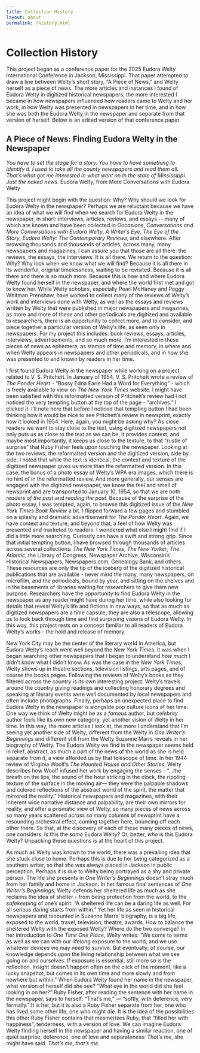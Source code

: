 ```yaml
---
title: Collection History
layout: about
permalink: /history.html
---
```

# Collection History

This project began as a conference paper for the 2025 Eudora Welty International Conference in Jackson, Mississippi. That paper attempted to draw a line between Welty’s short story, “A Piece of News,” and Welty herself as a piece of news. 
The more articles and instances I found of Eudora Welty in digitized historical newspapers, the more interested I became in how newspapers influenced how readers came to Welty and her work, in how Welty was presented in newspapers in her time, and in how she was both the Eudora Welty in the newspaper and separate from that version of herself.
Below is an edited version of that conference paper.


## A Piece of News: Finding Eudora Welty in the Newspaper


*You have to set the stage for a story. You have to have something to identify it. I used to take all the county newspapers and read them all. That’s what got me interested in what went on in the state of Mississippi. Just the naked news.*
Eudora Welty, from More Conversations with Eudora Welty 


This project might begin with the question: Why? Why should we look for Eudora Welty in the newspaper?  Perhaps we are reluctant because we have an idea of what we will find when we search for Eudora Welty in the newspaper, in short: interviews, articles, reviews, and essays -- many of which are known and have been collected in *Occasions*, *Conversations and More Conversations with Eudora Welty*, *A Writer’s Eye*, *The Eye of the Story*, *Eudora Welty: The Contemporary Reviews*, and elsewhere. After browsing thousands and thousands of articles, across many, many newspapers and magazines, I can assure you that those are all there: the reviews, the essays, the interviews. It is all there. 
We return to the question: Why? Why look when we know what we will find? Because it is all there in its wonderful, original timelessness, waiting to be revisited. Because it is all there and there is so much more. Because this is how and where Eudora Welty found herself in the newspaper, and where the world first met and got to know her. 
While Welty scholars, especially Pearl McHaney and Peggy Whitman Prenshaw, have worked to collect many of the reviews of Welty’s work and interviews done with Welty, as well as the essays and reviews written by Welty that were published in major newspapers and magazines, as more and more of these and other periodicals are digitized and available to researchers, there is an opportunity to collect more, and to consider, and piece together a particular version of Welty’s life, as seen only in newspapers. For my project this includes: book reviews, essays, articles, interviews, advertisements, and so much more. I’m interested in these pieces of news as ephemera, as stamps of time and memory, in where and when Welty appears in newspapers and other periodicals, and in how she was presented to and known by readers in her time.



I first found Eudora Welty in the newspaper while working on a project related to V. S. Pritchett. In January of 1954, V. S. Pritchett wrote a review of *The Ponder Heart* - “Bossy Edna Earle Had a Word for Everything” - which is freely available to view on *The New York Times* website. I might have been satisfied with this reformatted version of Pritchett’s review had I not noticed the very tempting button at the top of the page - “archives.” I clicked it. 
I’ll note here that before I noticed that tempting button I had been thinking how it would be nice to see Pritchett’s review in newsprint, exactly how it looked in 1954. 
Here, again, you might be asking why? As close readers we want to stay close to the text, using digitized newspapers not only puts us as close to the text as we can be, it provides context, and maybe most importantly, it keeps us close to the texture, to that “rustle of surprise” that Ruby Fisher feels upon touching the newspaper. 
Looking at the two reviews, the reformatted version and the digitized version, side by side, I noted that while the text is identical, the context and texture of the digitized newspaper gives us more than the reformatted version. In this case, the bonus of a photo essay of Welty’s WPA era images, which there is no hint of in the reformatted review. And more generally, our senses are engaged with the digitized newspaper, we know the feel and smell of newsprint and are transported to January 10, 1954, so that we are both *readers of the past* and *reading the past*. 
Because of the surprise of the photo essay, I was tempted, again, to browse this digitized issue of the *New York Times Book Review* a bit. I flipped forward a few pages and stumbled on a splashy and dramatic advertisement for *The Ponder Heart*. Again, we have context and texture, and beyond that, a feel of how Welty was presented and marketed to readers.
I wondered what else I might find if I did a little more searching. Curiosity can have a swift and strong grip. Since that initial tempting button, I have browsed through thousands of articles across several collections: *The New York Times*, *The New Yorker*, *The Atlantic*, the Library of Congress, Newspaper Archive, Wisconsin’s Historical Newspapers, Newspapers.com, Genealogy Bank, and others. These resources are only the tip of the iceberg of the digitized historical publications that are available - never mind the many, many newspapers, on microfilm, and the periodicals, bound by year, and sitting on the shelves and in the basements of libraries waiting for researchers to give them new purpose. 
Researchers have the opportunity to find Eudora Welty in the newspaper as any reader might have during her time, while also looking for details that reveal Welty’s life and fictions in new ways, so that as much as digitized newspapers are a time capsule, they are also a telescope, allowing us to look back through time and find surprising visions of Eudora Welty. 
	In this way, this project rests on a concept familiar to all readers of Eudora Welty’s works - the hold and release of memory. 



New York City may be the center of the literary world in America, but Eudora Welty’s reach went well beyond the *New York Times*. It was when I began searching other newspapers that I began to understand *how much* I didn’t know what I didn’t know. As was the case in the *New York Times*, Welty shows up in theatre sections, television listings, arts pages, and of course the books pages. Following the reviews of Welty’s books as they filtered across the country is its own interesting project. Welty’s travels around the country giving readings and collecting honorary degrees and speaking at literary events were well documented by local newspapers and often include photographs. Finally, perhaps an unexpected place to find Eudora Welty in the newspaper is alongside pop culture icons of her time. 
One way we think of Welty might be as a *famous* author, but *celebrity* author feels like its own new category, yet another vision of Welty in her time. In this way, the more articles I look at, the more I understand that I’m seeing yet another side of Welty, different from the Welty in *One Writer’s Beginnings* and different still from the Welty Suzanne Marrs reveals in her biography of Welty. The Eudora Welty we find in the newspaper seems held in relief, abstract, as much a part of the news of the world as she is held separate from it, a view afforded us by that telescope of time. 
In her 1944 review of Virginia Woolf’s *The Haunted House and Other Stories*, Welty describes how Woolf infused her work by engaging the senses - “…the breath on the lips, the sound of the hour striking in the clock, the rippling texture of the surface in the moving air— they were the palpable shadows and colored reflections of the abstract world of the spirit, the matter that mirrored the reality.”
Historical newspapers and magazines, with their inherent wide narrative distance and palpability, are their own mirrors for reality, and offer a prismatic view of Welty, so many pieces of news across so many years scattered across so many columns of newsprint have a resounding orchestral effect, coming together here, bouncing off each other there. So that, at the discovery of each of these many pieces of news, one considers: Is this the *same* Eudora Welty? Or, better, *who* is this Eudora Welty? 
Unpacking these questions is at the heart of this project. 



As much as Welty was known to the world, there was a prevailing idea that she stuck close to home. Perhaps this is due to her being categorized as a southern writer, so that she was always placed in Jackson in public perception. Perhaps it is due to Welty being portrayed as a shy and private person. 
The life she presents in *One Writer’s Beginnings* doesn’t stray much from her family and home in Jackson. In her famous final sentences of *One Writer’s Beginnings*, Welty defends her sheltered life as much as she reclaims the idea of shelter -  from being protection from the world, to the *safekeeping* of one’s spirit:  “A sheltered life can be a daring life as well. For all serious daring starts from within.”
Yet her life as seen in historical newspapers and recounted in Suzanne Marrs’ biography, is a big life, exposed to the world, travel, television, theatre, awards. How to balance the sheltered Welty with the exposed Welty? Where do the two converge?
In her introduction to *One Time One Place*, Welty writes: “We come to terms as well as we can with our lifelong exposure to the world, and we use whatever devices we may need to survive. But eventually, of course, our knowledge depends upon the living relationship between what we see going on and ourselves. If exposure is essential, still more so is the reflection. Insight doesn’t happen often on the click of the moment, like a lucky snapshot, but comes in its own time and more slowly and from nowhere but within.”
When Eudora Welty found her name in the newspaper, what version of herself did she see? “What eye in the world did she feel looking in on her?”
Ruby Fisher, after reading the sentence with her name in the newspaper, says to herself: “That’s me,” — “softly, with deference, very formally.” It is her, but it is also a Ruby Fisher separate from her, one who has lived some other life, one who might die. It is the idea of the possibilities this other Ruby Fisher contains that mesmerizes Ruby, that “filled her with happiness”, tenderness, with a version of love. 
We can imagine Eudora Welty finding herself in the newspaper and having a similar reaction, one of quiet surprise, deference, one of love and separateness: *That’s me*, she might have said. *That’s me*, *that’s me*.
